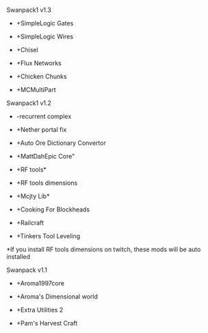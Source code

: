 
Swanpack1 v1.3

* +SimpleLogic Gates

* +SimpleLogic Wires

* +Chisel

* +Flux Networks

* +Chicken Chunks

* +MCMultiPart

Swanpack1 v1.2

* -recurrent complex

* +Nether portal fix

* +Auto Ore Dictionary Convertor

* +MattDahEpic Core"

* +RF tools*

* +RF tools dimensions

* +Mcjty Lib*

* +Cooking For Blockheads

* +Railcraft

* +Tinkers Tool Leveling


*If you install RF tools dimensions on twitch, these mods will be auto installed

Swanpack v1.1

* +Aroma1997core

* +Aroma's Dimensional world

* +Extra Utilities 2

* +Pam's Harvest Craft
